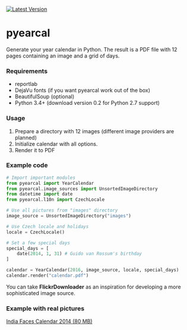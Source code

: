 [![Latest Version](https://pypip.in/version/pyearcal/badge.svg)](https://pypi.python.org/pypi/pyearcal/)

pyearcal
========
Generate your year calendar in Python. The result is a PDF file with 12 pages containing an image and a grid of days.

### Requirements
* reportlab
* DejaVu fonts (if you want pyearcal work out of the box)
* BeautifulSoup (optional)
* Python 3.4+ (download version 0.2 for Python 2.7 support)

### Usage

1. Prepare a directory with 12 images (different image providers are planned)
2. Initialize calendar with all options.
3. Render it to PDF

### Example code

```python
# Import important modules
from pyearcal import YearCalendar
from pyearcal.image_sources import UnsortedImageDirectory
from datetime import date
from pyearcal.l10n import CzechLocale

# Use all pictures from "images" directory
image_source = UnsortedImageDirectory("images")

# Use Czech locale and holidays
locale = CzechLocale()

# Set a few special days
special_days = [
    date(2014, 1, 31) # Guido van Rossum's birthday
]

calendar = YearCalendar(2016, image_source, locale, special_days)
calendar.render("calendar.pdf")
```

You can take **FlickrDownloader** as an inspiration for developing a more sophisticated image source.

### Example with real pictures

[India Faces Calendar 2014 (80 MB)](http://pyearcal.vzdusne.cz/calendar.pdf)
